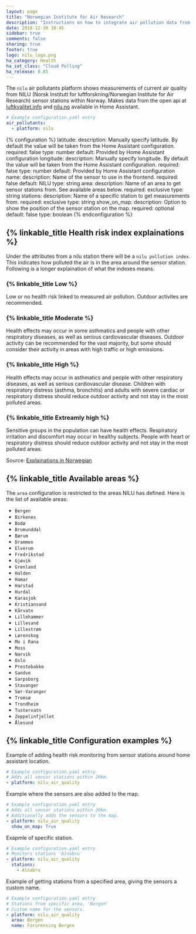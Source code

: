 ```yaml
---
layout: page
title: "Norwegian Institute for Air Research"
description: "Instructions on how to integrate air pollution data from NILU within Home Assistant."
date: 2018-12-30 18:45
sidebar: true
comments: false
sharing: true
footer: true
logo: nilu_logo.png
ha_category: Health
ha_iot_class: "Cloud Polling"
ha_release: 0.85
---
```


The `nilu` air pollutants platform shows measurements of current air quality from NILU (Norsk Institutt for luftforskning/Norwegian Institute for Air Research) sensor stations within Norway. Makes data from the open api at [luftkvalitet.info](http://luftkvalitet.info/) and [nilu.no](https://nilu.no/) available in Home Assistant.

```yaml
# Example configuration.yaml entry
air_pollutants:
  - platform: nilu
```

{% configuration %}
  latitude:
    description: Manually specify latitude. By default the value will be taken from the Home Assistant configuration.
    required: false
    type: number
    default: Provided by Home Assistant configuration
  longitude:
    description: Manually specify longitude. By default the value will be taken from the Home Assistant configuration.
    required: false
    type: number
    default: Provided by Home Assistant configuration
  name:
    description: Name of the sensor to use in the frontend.
    required: false
    default: NILU
    type: string
  area:
    description: Name of an area to get sensor stations from. See available areas below.
    required: exclusive
    type: string
  stations: 
    description: Name of a specific station to get measurements from.
    required: exclusive
    type: string
  show_on_map:
    description: Option to show the position of the sensor station on the map.
    required: optional
    default: false
    type: boolean
{% endconfiguration %}


## {% linkable_title Health risk index explainations %}
Under the attributes from a nilu station there will be a `nilu pollution index`. This indicates how polluted the air is in the area around the sensor station. Following is a longer explaination of what the indexes means. 

### {% linkable_title Low %}
Low or no health risk linked to measured air pollution. Outdoor activites are recommended. 

### {% linkable_title Moderate %}
Health effects may occur in some asthmatics and people with other respiratory diseases, as well as serious cardiovascular diseases. Outdoor activity can be recommended for the vast majority, but some should consider their activity in areas with high traffic or high emissions.

### {% linkable_title High %}
Health effects may occur in asthmatics and people with other respiratory diseases, as well as serious cardiovascular disease. Children with respiratory distress (asthma, bronchitis) and adults with severe cardiac or respiratory distress should reduce outdoor activity and not stay in the most polluted areas.

### {% linkable_title Extreamly high %}
Sensitive groups in the population can have health effects. Respiratory irritation and discomfort may occur in healthy subjects. People with heart or respiratory distress should reduce outdoor activity and not stay in the most polluted areas. 

Source: [Explainations in Norwegian](http://www.luftkvalitet.info/home/Varslingsklasser.aspx)

## {% linkable_title Available areas %}
The `area` configuration is restricted to the areas NILU has defined. Here is the list of available areas:
- `Bergen`
- `Birkenes`
- `Bodø`
- `Brumunddal`
- `Bærum`
- `Drammen`
- `Elverum`
- `Fredrikstad`
- `Gjøvik`
- `Grenland`
- `Halden`
- `Hamar`
- `Harstad`
- `Hurdal`
- `Karasjok`
- `Kristiansand`
- `Kårvatn`
- `Lillehammer`
- `Lillesand`
- `Lillestrøm`
- `Lørenskog`
- `Mo i Rana`
- `Moss`
- `Narvik`
- `Oslo`
- `Prestebakke`
- `Sandve`
- `Sarpsborg`
- `Stavanger`
- `Sør-Varanger`
- `Tromsø`
- `Trondheim`
- `Tustervatn`
- `Zeppelinfjellet`
- `Ålesund`

## {% linkable_title Configuration examples %}

Example of adding health risk monitoring from sensor stations around home assistant location.

```yaml
# Example configuration.yaml entry
# Adds all sensor stations within 20km.
- platform: nilu_air_quality
```

Example where the sensors are also added to the map.

```yaml
# Example configuration.yaml entry
# Adds all sensor stations within 20km.
# Additionally adds the sensors to the map.
- platform: nilu_air_quality
  show_on_map: True
```

Exapmle of specific station.

```yaml
# Example configuration.yaml entry
# Monitors stations 'Alnabru'
- platform: nilu_air_quality
  stations: 
    - Alnabru
```

Example of getting stations from a specified area, giving the sensors a custom name.

```yaml
# Example configuration.yaml entry
# Stations from specific area, 'Bergen'
# Custom name for the sensors. 
- platform: nilu_air_quality
  area: Bergen
  name: Forurensing Bergen
```